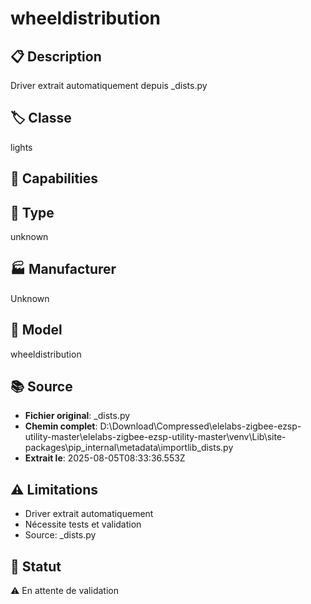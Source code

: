 # wheeldistribution

## 📋 Description
Driver extrait automatiquement depuis _dists.py

## 🏷️ Classe
lights

## 🔧 Capabilities


## 📡 Type
unknown

## 🏭 Manufacturer
Unknown

## 📱 Model
wheeldistribution

## 📚 Source
- **Fichier original**: _dists.py
- **Chemin complet**: D:\Download\Compressed\elelabs-zigbee-ezsp-utility-master\elelabs-zigbee-ezsp-utility-master\venv\Lib\site-packages\pip\_internal\metadata\importlib\_dists.py
- **Extrait le**: 2025-08-05T08:33:36.553Z

## ⚠️ Limitations
- Driver extrait automatiquement
- Nécessite tests et validation
- Source: _dists.py

## 🚀 Statut
⚠️ En attente de validation
